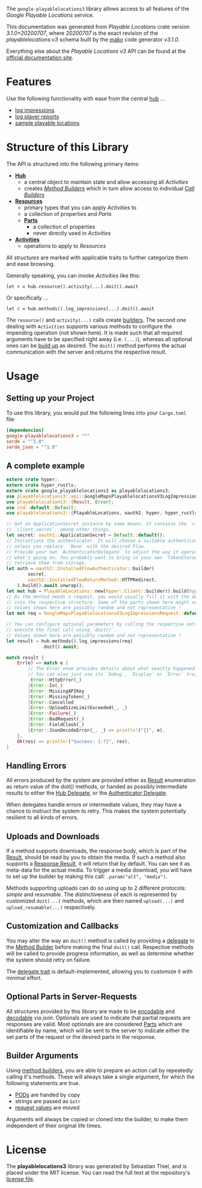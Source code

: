 <!---
DO NOT EDIT !
This file was generated automatically from 'src/mako/api/README.md.mako'
DO NOT EDIT !
-->
The `google-playablelocations3` library allows access to all features of the *Google Playable Locations* service.

This documentation was generated from *Playable Locations* crate version *3.1.0+20200707*, where *20200707* is the exact revision of the *playablelocations:v3* schema built by the [mako](http://www.makotemplates.org/) code generator *v3.1.0*.

Everything else about the *Playable Locations* *v3* API can be found at the
[official documentation site](https://developers.google.com/maps/contact-sales/).
# Features

Use the following functionality with ease from the central [hub](https://docs.rs/google-playablelocations3/3.1.0+20200707/google_playablelocations3/PlayableLocations) ... 


* [log impressions](https://docs.rs/google-playablelocations3/3.1.0+20200707/google_playablelocations3/api::MethodLogImpressionCall)
* [log player reports](https://docs.rs/google-playablelocations3/3.1.0+20200707/google_playablelocations3/api::MethodLogPlayerReportCall)
* [sample playable locations](https://docs.rs/google-playablelocations3/3.1.0+20200707/google_playablelocations3/api::MethodSamplePlayableLocationCall)



# Structure of this Library

The API is structured into the following primary items:

* **[Hub](https://docs.rs/google-playablelocations3/3.1.0+20200707/google_playablelocations3/PlayableLocations)**
    * a central object to maintain state and allow accessing all *Activities*
    * creates [*Method Builders*](https://docs.rs/google-playablelocations3/3.1.0+20200707/google_playablelocations3/client::MethodsBuilder) which in turn
      allow access to individual [*Call Builders*](https://docs.rs/google-playablelocations3/3.1.0+20200707/google_playablelocations3/client::CallBuilder)
* **[Resources](https://docs.rs/google-playablelocations3/3.1.0+20200707/google_playablelocations3/client::Resource)**
    * primary types that you can apply *Activities* to
    * a collection of properties and *Parts*
    * **[Parts](https://docs.rs/google-playablelocations3/3.1.0+20200707/google_playablelocations3/client::Part)**
        * a collection of properties
        * never directly used in *Activities*
* **[Activities](https://docs.rs/google-playablelocations3/3.1.0+20200707/google_playablelocations3/client::CallBuilder)**
    * operations to apply to *Resources*

All *structures* are marked with applicable traits to further categorize them and ease browsing.

Generally speaking, you can invoke *Activities* like this:

```Rust,ignore
let r = hub.resource().activity(...).doit().await
```

Or specifically ...

```ignore
let r = hub.methods().log_impressions(...).doit().await
```

The `resource()` and `activity(...)` calls create [builders][builder-pattern]. The second one dealing with `Activities` 
supports various methods to configure the impending operation (not shown here). It is made such that all required arguments have to be 
specified right away (i.e. `(...)`), whereas all optional ones can be [build up][builder-pattern] as desired.
The `doit()` method performs the actual communication with the server and returns the respective result.

# Usage

## Setting up your Project

To use this library, you would put the following lines into your `Cargo.toml` file:

```toml
[dependencies]
google-playablelocations3 = "*"
serde = "^1.0"
serde_json = "^1.0"
```

## A complete example

```Rust
extern crate hyper;
extern crate hyper_rustls;
extern crate google_playablelocations3 as playablelocations3;
use playablelocations3::api::GoogleMapsPlayablelocationsV3LogImpressionsRequest;
use playablelocations3::{Result, Error};
use std::default::Default;
use playablelocations3::{PlayableLocations, oauth2, hyper, hyper_rustls};

// Get an ApplicationSecret instance by some means. It contains the `client_id` and 
// `client_secret`, among other things.
let secret: oauth2::ApplicationSecret = Default::default();
// Instantiate the authenticator. It will choose a suitable authentication flow for you, 
// unless you replace  `None` with the desired Flow.
// Provide your own `AuthenticatorDelegate` to adjust the way it operates and get feedback about 
// what's going on. You probably want to bring in your own `TokenStorage` to persist tokens and
// retrieve them from storage.
let auth = oauth2::InstalledFlowAuthenticator::builder(
        secret,
        oauth2::InstalledFlowReturnMethod::HTTPRedirect,
    ).build().await.unwrap();
let mut hub = PlayableLocations::new(hyper::Client::builder().build(hyper_rustls::HttpsConnector::with_native_roots().https_or_http().enable_http1().enable_http2().build()), auth);
// As the method needs a request, you would usually fill it with the desired information
// into the respective structure. Some of the parts shown here might not be applicable !
// Values shown here are possibly random and not representative !
let mut req = GoogleMapsPlayablelocationsV3LogImpressionsRequest::default();

// You can configure optional parameters by calling the respective setters at will, and
// execute the final call using `doit()`.
// Values shown here are possibly random and not representative !
let result = hub.methods().log_impressions(req)
             .doit().await;

match result {
    Err(e) => match e {
        // The Error enum provides details about what exactly happened.
        // You can also just use its `Debug`, `Display` or `Error` traits
         Error::HttpError(_)
        |Error::Io(_)
        |Error::MissingAPIKey
        |Error::MissingToken(_)
        |Error::Cancelled
        |Error::UploadSizeLimitExceeded(_, _)
        |Error::Failure(_)
        |Error::BadRequest(_)
        |Error::FieldClash(_)
        |Error::JsonDecodeError(_, _) => println!("{}", e),
    },
    Ok(res) => println!("Success: {:?}", res),
}

```
## Handling Errors

All errors produced by the system are provided either as [Result](https://docs.rs/google-playablelocations3/3.1.0+20200707/google_playablelocations3/client::Result) enumeration as return value of
the doit() methods, or handed as possibly intermediate results to either the 
[Hub Delegate](https://docs.rs/google-playablelocations3/3.1.0+20200707/google_playablelocations3/client::Delegate), or the [Authenticator Delegate](https://docs.rs/yup-oauth2/*/yup_oauth2/trait.AuthenticatorDelegate.html).

When delegates handle errors or intermediate values, they may have a chance to instruct the system to retry. This 
makes the system potentially resilient to all kinds of errors.

## Uploads and Downloads
If a method supports downloads, the response body, which is part of the [Result](https://docs.rs/google-playablelocations3/3.1.0+20200707/google_playablelocations3/client::Result), should be
read by you to obtain the media.
If such a method also supports a [Response Result](https://docs.rs/google-playablelocations3/3.1.0+20200707/google_playablelocations3/client::ResponseResult), it will return that by default.
You can see it as meta-data for the actual media. To trigger a media download, you will have to set up the builder by making
this call: `.param("alt", "media")`.

Methods supporting uploads can do so using up to 2 different protocols: 
*simple* and *resumable*. The distinctiveness of each is represented by customized 
`doit(...)` methods, which are then named `upload(...)` and `upload_resumable(...)` respectively.

## Customization and Callbacks

You may alter the way an `doit()` method is called by providing a [delegate](https://docs.rs/google-playablelocations3/3.1.0+20200707/google_playablelocations3/client::Delegate) to the 
[Method Builder](https://docs.rs/google-playablelocations3/3.1.0+20200707/google_playablelocations3/client::CallBuilder) before making the final `doit()` call. 
Respective methods will be called to provide progress information, as well as determine whether the system should 
retry on failure.

The [delegate trait](https://docs.rs/google-playablelocations3/3.1.0+20200707/google_playablelocations3/client::Delegate) is default-implemented, allowing you to customize it with minimal effort.

## Optional Parts in Server-Requests

All structures provided by this library are made to be [encodable](https://docs.rs/google-playablelocations3/3.1.0+20200707/google_playablelocations3/client::RequestValue) and 
[decodable](https://docs.rs/google-playablelocations3/3.1.0+20200707/google_playablelocations3/client::ResponseResult) via *json*. Optionals are used to indicate that partial requests are responses 
are valid.
Most optionals are are considered [Parts](https://docs.rs/google-playablelocations3/3.1.0+20200707/google_playablelocations3/client::Part) which are identifiable by name, which will be sent to 
the server to indicate either the set parts of the request or the desired parts in the response.

## Builder Arguments

Using [method builders](https://docs.rs/google-playablelocations3/3.1.0+20200707/google_playablelocations3/client::CallBuilder), you are able to prepare an action call by repeatedly calling it's methods.
These will always take a single argument, for which the following statements are true.

* [PODs][wiki-pod] are handed by copy
* strings are passed as `&str`
* [request values](https://docs.rs/google-playablelocations3/3.1.0+20200707/google_playablelocations3/client::RequestValue) are moved

Arguments will always be copied or cloned into the builder, to make them independent of their original life times.

[wiki-pod]: http://en.wikipedia.org/wiki/Plain_old_data_structure
[builder-pattern]: http://en.wikipedia.org/wiki/Builder_pattern
[google-go-api]: https://github.com/google/google-api-go-client

# License
The **playablelocations3** library was generated by Sebastian Thiel, and is placed 
under the *MIT* license.
You can read the full text at the repository's [license file][repo-license].

[repo-license]: https://github.com/Byron/google-apis-rsblob/main/LICENSE.md
